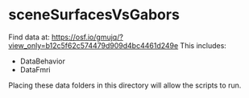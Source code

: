# sceneSurfacesVsGabors

Find data at: https://osf.io/gmujq/?view_only=b12c5f62c574479d909d4bc4461d249e
This includes:
* DataBehavior
* DataFmri

Placing these data folders in this directory will allow the scripts to run. 
